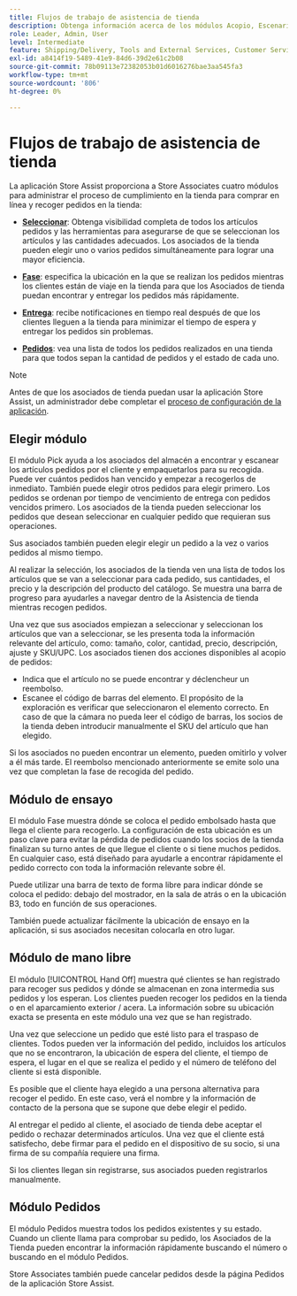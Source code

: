 ```yaml
---
title: Flujos de trabajo de asistencia de tienda
description: Obtenga información acerca de los módulos Acopio, Escenario, Entrega y Pedidos disponibles en la aplicación Asistencia en tienda. Estos módulos habilitan el flujo de trabajo de entrega de tiendas de extremo a extremo para pedidos BOPIS. Store Associates utiliza estos módulos para gestionar y entregar pedidos de recogida de tiendas a los clientes.
role: Leader, Admin, User
level: Intermediate
feature: Shipping/Delivery, Tools and External Services, Customer Service
exl-id: a8414f19-5489-41e9-84d6-39d2e61c2b08
source-git-commit: 78b09113e72382053b01d6016276bae3aa545fa3
workflow-type: tm+mt
source-wordcount: '806'
ht-degree: 0%

---
```


# Flujos de trabajo de asistencia de tienda

La aplicación Store Assist proporciona a Store Associates cuatro módulos para administrar el proceso de cumplimiento en la tienda para comprar en línea y recoger pedidos en la tienda:

- **[Seleccionar](#pick-module)**: Obtenga visibilidad completa de todos los artículos pedidos y las herramientas para asegurarse de que se seleccionan los artículos y las cantidades adecuados. Los asociados de la tienda pueden elegir uno o varios pedidos simultáneamente para lograr una mayor eficiencia.

- **[Fase](#stage-module)**: especifica la ubicación en la que se realizan los pedidos mientras los clientes están de viaje en la tienda para que los Asociados de tienda puedan encontrar y entregar los pedidos más rápidamente.

- **[Entrega](#hand-off-module)**: recibe notificaciones en tiempo real después de que los clientes lleguen a la tienda para minimizar el tiempo de espera y entregar los pedidos sin problemas.

- **[Pedidos](#orders-module)**: vea una lista de todos los pedidos realizados en una tienda para que todos sepan la cantidad de pedidos y el estado de cada uno.

>[!NOTE]
>
>Antes de que los asociados de tienda puedan usar la aplicación Store Assist, un administrador debe completar el [proceso de configuración de la aplicación](app-setup.md).

## Elegir módulo

El módulo Pick ayuda a los asociados del almacén a encontrar y escanear los artículos pedidos por el cliente y empaquetarlos para su recogida. Puede ver cuántos pedidos han vencido y empezar a recogerlos de inmediato. También puede elegir otros pedidos para elegir primero. Los pedidos se ordenan por tiempo de vencimiento de entrega con pedidos vencidos primero. Los asociados de la tienda pueden seleccionar los pedidos que desean seleccionar en cualquier pedido que requieran sus operaciones.

Sus asociados también pueden elegir elegir un pedido a la vez o varios pedidos al mismo tiempo.

Al realizar la selección, los asociados de la tienda ven una lista de todos los artículos que se van a seleccionar para cada pedido, sus cantidades, el precio y la descripción del producto del catálogo. Se muestra una barra de progreso para ayudarles a navegar dentro de la Asistencia de tienda mientras recogen pedidos.

Una vez que sus asociados empiezan a seleccionar y seleccionan los artículos que van a seleccionar, se les presenta toda la información relevante del artículo, como: tamaño, color, cantidad, precio, descripción, ajuste y SKU/UPC. Los asociados tienen dos acciones disponibles al acopio de pedidos:

- Indica que el artículo no se puede encontrar y déclencheur un reembolso.
- Escanee el código de barras del elemento. El propósito de la exploración es verificar que seleccionaron el elemento correcto. En caso de que la cámara no pueda leer el código de barras, los socios de la tienda deben introducir manualmente el SKU del artículo que han elegido.

Si los asociados no pueden encontrar un elemento, pueden omitirlo y volver a él más tarde.  El reembolso mencionado anteriormente se emite solo una vez que completan la fase de recogida del pedido.

## Módulo de ensayo

El módulo Fase muestra dónde se coloca el pedido embolsado hasta que llega el cliente para recogerlo. La configuración de esta ubicación es un paso clave para evitar la pérdida de pedidos cuando los socios de la tienda finalizan su turno antes de que llegue el cliente o si tiene muchos pedidos. En cualquier caso, está diseñado para ayudarle a encontrar rápidamente el pedido correcto con toda la información relevante sobre él.

Puede utilizar una barra de texto de forma libre para indicar dónde se coloca el pedido: debajo del mostrador, en la sala de atrás o en la ubicación B3, todo en función de sus operaciones.

También puede actualizar fácilmente la ubicación de ensayo en la aplicación, si sus asociados necesitan colocarla en otro lugar.

## Módulo de mano libre

El módulo [!UICONTROL Hand Off] muestra qué clientes se han registrado para recoger sus pedidos y dónde se almacenan en zona intermedia sus pedidos y los esperan. Los clientes pueden recoger los pedidos en la tienda o en el aparcamiento exterior / acera. La información sobre su ubicación exacta se presenta en este módulo una vez que se han registrado.

Una vez que seleccione un pedido que esté listo para el traspaso de clientes. Todos pueden ver la información del pedido, incluidos los artículos que no se encontraron, la ubicación de espera del cliente, el tiempo de espera, el lugar en el que se realiza el pedido y el número de teléfono del cliente si está disponible.

Es posible que el cliente haya elegido a una persona alternativa para recoger el pedido. En este caso, verá el nombre y la información de contacto de la persona que se supone que debe elegir el pedido.

Al entregar el pedido al cliente, el asociado de tienda debe aceptar el pedido o rechazar determinados artículos. Una vez que el cliente está satisfecho, debe firmar para el pedido en el dispositivo de su socio, si una firma de su compañía requiere una firma.

Si los clientes llegan sin registrarse, sus asociados pueden registrarlos manualmente.

## Módulo Pedidos

El módulo Pedidos muestra todos los pedidos existentes y su estado. Cuando un cliente llama para comprobar su pedido, los Asociados de la Tienda pueden encontrar la información rápidamente buscando el número o buscando en el módulo Pedidos.

Store Associates también puede cancelar pedidos desde la página Pedidos de la aplicación Store Assist.
